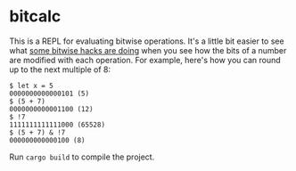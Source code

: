 # bitcalc
This is a REPL for evaluating bitwise operations. It's a little bit easier to see what [some bitwise hacks are doing](https://stackoverflow.com/questions/1766535/bit-hack-round-off-to-multiple-of-8) when you see how the bits of a number are modified with each operation. For example, here's how you can round up to the next multiple of 8:

```
$ let x = 5
0000000000000101 (5)
$ (5 + 7)
0000000000001100 (12)
$ !7
1111111111111000 (65528)
$ (5 + 7) & !7
000000000000100 (8)
```

Run `cargo build` to compile the project.

